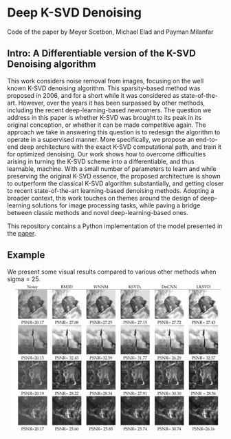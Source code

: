 # Deep K-SVD Denoising
Code of the paper by Meyer Scetbon, Michael Elad and Payman Milanfar

## Intro: A Differentiable version of the K-SVD Denoising algorithm

This work considers noise removal from images, focusing on the well known K-SVD denoising algorithm. This sparsity-based method was proposed in 2006, and for a short while it was considered as state-of-the-art. However, over the years it has been surpassed by other methods, including the recent deep-learning-based newcomers. The question we address in this paper is whether K-SVD was brought to its peak in its original conception, or whether it can be made competitive again. The approach we take in answering this question is to redesign the algorithm to operate in a supervised manner. More specifically, we propose an end-to-end deep architecture with the exact K-SVD computational path, and train it for optimized denoising. Our work shows how to overcome difficulties arising in turning the K-SVD scheme into a differentiable, and thus learnable, machine. With a small number of parameters to learn and while preserving the  original K-SVD essence, the proposed architecture is shown to outperform the classical K-SVD algorithm substantially, and getting closer to recent state-of-the-art learning-based denoising methods. Adopting a broader context, this work touches on themes around the design of deep-learning solutions for image processing tasks, while paving a bridge between classic methods and novel deep-learning-based ones. 

This repository contains a Python implementation of the model presented in the [paper](https://arxiv.org/abs/1909.13164).

## Example

We present some visual results compared to various other methods when sigma = 25.
![figure](results.png)
